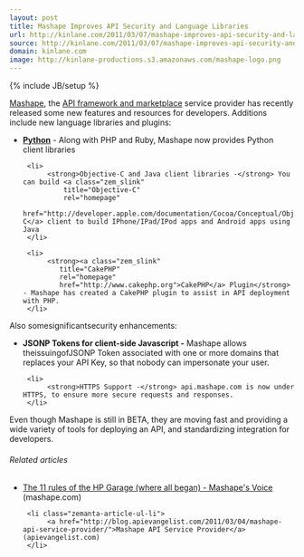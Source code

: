 ```yaml
---
layout: post
title: Mashape Improves API Security and Language Libraries
url: http://kinlane.com/2011/03/07/mashape-improves-api-security-and-language-libraries/
source: http://kinlane.com/2011/03/07/mashape-improves-api-security-and-language-libraries/
domain: kinlane.com
image: http://kinlane-productions.s3.amazonaws.com/mashape-logo.png
---
```

{% include JB/setup %}<p>
     <img class="c1"
        src="http://kinlane-productions.s3.amazonaws.com/mashape-logo.png"
        alt=""
        align="right" /><a title="Mashape"
        href="http://www.mashape.com/">Mashape</a>, the <a title="API Framework and Marketplace"
        href="http://www.mashape.com/">API framework and marketplace</a> service provider has recently released some new features and resources for developers. Additions include new language libraries and plugins:
</p>

<ul class="mainlist">
     <li>
          <strong><a class="zem_slink"
             title="Python (programming language)"
             rel="homepage"
             href="http://www.python.org/">Python</a></strong> - Along with PHP and Ruby, Mashape now provides Python client libraries
     </li>

     <li>
          <strong>Objective-C and Java client libraries -</strong> You can build <a class="zem_slink"
              title="Objective-C"
              rel="homepage"
              href="http://developer.apple.com/documentation/Cocoa/Conceptual/ObjectiveC/">Obj-C</a> client to build IPhone/IPad/IPod apps and Android apps using Java
     </li>

     <li>
          <strong><a class="zem_slink"
             title="CakePHP"
             rel="homepage"
             href="http://www.cakephp.org">CakePHP</a> Plugin</strong> - Mashape has created a CakePHP plugin to assist in API deployment with PHP.
     </li>
</ul>

<p>
     Also somesignificantsecurity enhancements:
</p>

<ul class="mainlist">
     <li>
          <strong>JSONP Tokens for client-side Javascript -</strong> Mashape allows theissuingofJSONP Token associated with one or more domains that replaces your API Key, so that nobody can impersonate your user.
     </li>

     <li>
          <strong>HTTPS Support -</strong> api.mashape.com is now under HTTPS, to ensure more secure requests and responses.
     </li>
</ul>

<p>
     Even though Mashape is still in BETA, they are moving fast and providing a wide variety of tools for deploying an API, and standardizing integration for developers.
</p>

<h6 class="zemanta-related-title c2">
     Related articles
</h6>

<ul class="zemanta-article-ul">
     <li class="zemanta-article-ul-li">
          <a href="http://blog.mashape.com/the-11-rules-of-the-hp-garage-where-all-began">The 11 rules of the HP Garage (where all began) - Mashape's Voice</a> (mashape.com)
     </li>

     <li class="zemanta-article-ul-li">
          <a href="http://blog.apievangelist.com/2011/03/04/mashape-api-service-provider/">Mashape API Service Provider</a> (apievangelist.com)
     </li>
</ul>
